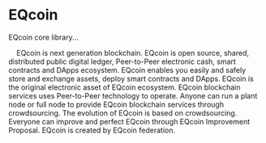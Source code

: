 # EQcoin
EQcoin core library...
<p>
&nbsp;&nbsp;&nbsp;&nbsp;EQcoin is next generation blockchain. EQcoin is open source, shared, distributed public digital ledger, Peer-to-Peer electronic cash, smart contracts and DApps ecosystem. EQcoin enables you easily and safely store and exchange assets, deploy smart contracts and DApps. EQcoin is the original electronic asset of EQcoin ecosystem. EQcoin blockchain services uses Peer-to-Peer technology to operate. Anyone can run a plant node or full node to provide EQcoin blockchain services through crowdsourcing. The evolution of EQcoin is based on crowdsourcing. Everyone can improve and perfect EQcoin through EQcoin Improvement Proposal. EQcoin is created by EQcoin federation.
